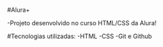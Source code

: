#Alura+

-Projeto desenvolvido no curso HTML/CSS da Alura!

#Tecnologias utilizadas:
    -HTML
    -CSS
    -Git e Github
